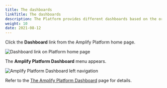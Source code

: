 ```yaml
---
title: The dashboards
linkTitle: The dashboards
description: The Platform provides different dashboards based on the organization subscriptions and your assigned roles.
weight: 10
date: 2021-08-12
---
```


Click the **Dashboard** link from the Amplify Platform home page.

![Dashboard link on Platform home page](/Images/amplify_dashboard_link.png)

The **Amplify Platform Dashboard** menu appears.

![Amplify Platform Dashboard left navigation](/Images/dashboard_left_menu.png)

Refer to the [The Amplify Platform Dashboard](/docs/dashboard_guide/the_dashboards/platform_dashboard/) page for details.
